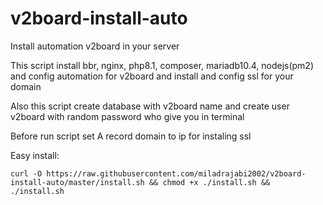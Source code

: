 # v2board-install-auto

Install automation v2board in your server

This script install bbr, nginx, php8.1, composer, mariadb10.4, nodejs(pm2) and config automation for v2board and install and config ssl for your domain

Also this script create database with v2board name and create user v2board with random password who give you in terminal

Before run script set A record domain to ip for instaling ssl




Easy install:
<pre><code>curl -O https://raw.githubusercontent.com/miladrajabi2002/v2board-install-auto/master/install.sh && chmod +x ./install.sh && ./install.sh</code></pre>
